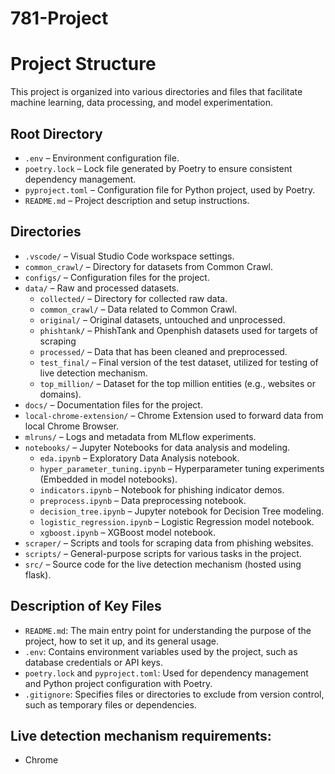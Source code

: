 # 781-Project

# Project Structure

This project is organized into various directories and files that facilitate machine learning, data processing, and model experimentation.

## Root Directory

- `.env` – Environment configuration file.
- `poetry.lock` – Lock file generated by Poetry to ensure consistent dependency management.
- `pyproject.toml` – Configuration file for Python project, used by Poetry.
- `README.md` – Project description and setup instructions.

## Directories

- `.vscode/` – Visual Studio Code workspace settings.
- `common_crawl/` – Directory for datasets from Common Crawl.
- `configs/` – Configuration files for the project.
- `data/` – Raw and processed datasets.
    - `collected/` – Directory for collected raw data.
    - `common_crawl/` – Data related to Common Crawl.
    - `original/` – Original datasets, untouched and unprocessed.
    - `phishtank/` – PhishTank and Openphish datasets used for targets of scraping
    - `processed/` – Data that has been cleaned and preprocessed.
    - `test_final/` – Final version of the test dataset, utilized for testing of live detection mechanism.
    - `top_million/` – Dataset for the top million entities (e.g., websites or domains).
- `docs/` – Documentation files for the project.
- `local-chrome-extension/` – Chrome Extension used to forward data from local Chrome Browser.
- `mlruns/` – Logs and metadata from MLflow experiments.
- `notebooks/` – Jupyter Notebooks for data analysis and modeling.
    - `eda.ipynb` – Exploratory Data Analysis notebook.
    - `hyper_parameter_tuning.ipynb` – Hyperparameter tuning experiments (Embedded in model notebooks).
    - `indicators.ipynb` – Notebook for phishing indicator demos.
    - `preprocess.ipynb` – Data preprocessing notebook.
    - `decision_tree.ipynb` – Jupyter notebook for Decision Tree modeling.
    - `logistic_regression.ipynb` – Logistic Regression model notebook.
    - `xgboost.ipynb` – XGBoost model notebook.
- `scraper/` – Scripts and tools for scraping data from phishing websites.
- `scripts/` – General-purpose scripts for various tasks in the project.
- `src/` – Source code for the live detection mechanism (hosted using flask).

## Description of Key Files

- `README.md`: The main entry point for understanding the purpose of the project, how to set it up, and its general usage.
- `.env`: Contains environment variables used by the project, such as database credentials or API keys.
- `poetry.lock` and `pyproject.toml`: Used for dependency management and Python project configuration with Poetry.
- `.gitignore`: Specifies files or directories to exclude from version control, such as temporary files or dependencies.

## Live detection mechanism requirements:
- Chrome